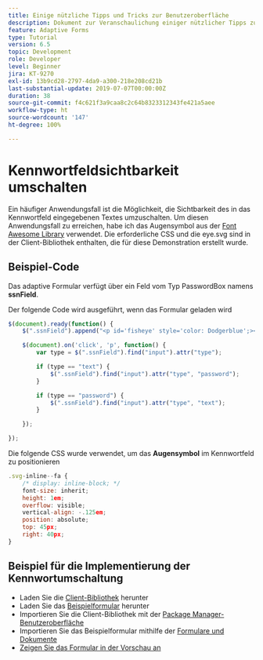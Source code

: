 ```yaml
---
title: Einige nützliche Tipps und Tricks zur Benutzeroberfläche
description: Dokument zur Veranschaulichung einiger nützlicher Tipps zur Benutzeroberfläche
feature: Adaptive Forms
type: Tutorial
version: 6.5
topic: Development
role: Developer
level: Beginner
jira: KT-9270
exl-id: 13b9cd28-2797-4da9-a300-218e208cd21b
last-substantial-update: 2019-07-07T00:00:00Z
duration: 38
source-git-commit: f4c621f3a9caa8c2c64b8323312343fe421a5aee
workflow-type: ht
source-wordcount: '147'
ht-degree: 100%

---
```


# Kennwortfeldsichtbarkeit umschalten

Ein häufiger Anwendungsfall ist die Möglichkeit, die Sichtbarkeit des in das Kennwortfeld eingegebenen Textes umzuschalten.
Um diesen Anwendungsfall zu erreichen, habe ich das Augensymbol aus der [Font Awesome Library](https://fontawesome.com/) verwendet. Die erforderliche CSS und die eye.svg sind in der Client-Bibliothek enthalten, die für diese Demonstration erstellt wurde.



## Beispiel-Code

Das adaptive Formular verfügt über ein Feld vom Typ PasswordBox namens **ssnField**.

Der folgende Code wird ausgeführt, wenn das Formular geladen wird

```javascript
$(document).ready(function() {
    $(".ssnField").append("<p id='fisheye' style='color: Dodgerblue';><i class='fa fa-eye'></i></p>");

    $(document).on('click', 'p', function() {
        var type = $(".ssnField").find("input").attr("type");

        if (type == "text") {
            $(".ssnField").find("input").attr("type", "password");
        }

        if (type == "password") {
            $(".ssnField").find("input").attr("type", "text");
        }

    });

});
```

Die folgende CSS wurde verwendet, um das **Augensymbol** im Kennwortfeld zu positionieren

```javascript
.svg-inline--fa {
    /* display: inline-block; */
    font-size: inherit;
    height: 1em;
    overflow: visible;
    vertical-align: -.125em;
    position: absolute;
    top: 45px;
    right: 40px;
}
```

## Beispiel für die Implementierung der Kennwortumschaltung

* Laden Sie die [Client-Bibliothek](assets/simple-ui-tips.zip) herunter
* Laden Sie das [Beispielformular](assets/simple-ui-tricks-form.zip) herunter
* Importieren Sie die Client-Bibliothek mit der [Package Manager-Benutzeroberfläche](http://localhost:4502/crx/packmgr/index.jsp)
* Importieren Sie das Beispielformular mithilfe der [Formulare und Dokumente](http://localhost:4502/aem/forms.html/content/dam/formsanddocuments)
* [Zeigen Sie das Formular in der Vorschau an](http://localhost:4502/content/dam/formsanddocuments/simpleuitips/jcr:content?wcmmode=disabled)
